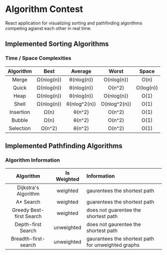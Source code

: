 # Algorithm Contest

React application for visualizing sorting and pathfinding algorithms competing agianst each other in real time.

## Implemented Sorting Algorithms

### Time / Space Complexities
| Algorithm | Best | Average | Worst | Space |
| :---: | :---: | :---: | :---:| :---: |
| Merge | Ω(nlog(n)) | θ(nlog(n)) |	O(nlog(n)) | O(n) |
| Quick | Ω(nlog(n))	| θ(nlog(n)) |	O(n^2) | O(log(n)) |
| Heap | Ω(nlog(n)) | θ(nlog(n)) | O(nlog(n)) | O(1) |
| Shell | Ω(nlog(n)) | θ(nlog^2(n)) | O(nlog^2(n)) | O(1) |
| Insertion | Ω(n) |θ(n^2) |O(n^2) | O(1) |
| Bubble | Ω(n) |	θ(n^2) | O(n^2) | O(1) |
| Selection | Ω(n^2) | θ(n^2) | O(n^2) | O(1) |

## Implemented Pathfinding Algorithms

### Algorithm Information
| Algorithm | Is Weighted | Information |
| :---: | :---: | :--- |
| Dijkstra's Algorithm | weighted | gaurentees the shortest path |
| A* Search | weighted | guarentees the shortest path |
| Greedy Best-first Search | weighted | does not guarentee the shortest path |
| Depth-first Search | unweighted | does not gaurentee the shortest path |
| Breadth-first-search | unweighted | gaurantees the shortest path for unweighted graphs |

